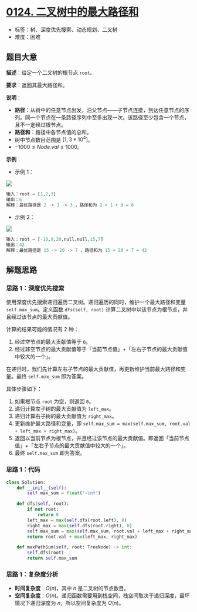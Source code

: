 # [0124. 二叉树中的最大路径和](https://leetcode.cn/problems/binary-tree-maximum-path-sum/)

- 标签：树、深度优先搜索、动态规划、二叉树
- 难度：困难

## 题目大意

**描述**：给定一个二叉树的根节点 `root`。

**要求**：返回其最大路径和。

**说明**：

- **路径**：从树中的任意节点出发，沿父节点——子节点连接，到达任意节点的序列。同一个节点在一条路径序列中至多出现一次。该路径至少包含一个节点，且不一定经过根节点。
- **路径和**：路径中各节点值的总和。
- 树中节点数目范围是 $[1, 3 * 10^4]$。
- $-1000 \le Node.val \le 1000$。

**示例**：

- 示例 1：

![](https://assets.leetcode.com/uploads/2020/10/13/exx1.jpg)

```python
输入：root = [1,2,3]
输出：6
解释：最优路径是 2 -> 1 -> 3 ，路径和为 2 + 1 + 3 = 6
```

- 示例 2：

![](https://assets.leetcode.com/uploads/2020/10/13/exx2.jpg)

```python
输入：root = [-10,9,20,null,null,15,7]
输出：42
解释：最优路径是 15 -> 20 -> 7 ，路径和为 15 + 20 + 7 = 42
```

## 解题思路

### 思路 1：深度优先搜索

使用深度优先搜索递归遍历二叉树。递归遍历的同时，维护一个最大路径和变量 `self.max_sum`。定义函数 `dfs(self, root)` 计算二叉树中以该节点为根节点，并且经过该节点的最大贡献值。

计算的结果可能的情况有 $2$ 种：

1. 经过空节点的最大贡献值等于 `0`。
2. 经过非空节点的最大贡献值等于「当前节点值」+「左右子节点的最大贡献值中较大的一个」。

在递归时，我们先计算左右子节点的最大贡献值，再更新维护当前最大路径和变量。最终 `self.max_sum` 即为答案。

具体步骤如下：

1. 如果根节点 `root` 为空，则返回 `0`。
2. 递归计算左子树的最大贡献值为 `left_max`。
3. 递归计算右子树的最大贡献值为 `right_max`。
4. 更新维护最大路径和变量，即 `self.max_sum = max(self.max_sum, root.val + left_max + right_max)`。
5. 返回以当前节点为根节点，并且经过该节点的最大贡献值。即返回「当前节点值」+「左右子节点的最大贡献值中较大的一个」。
6. 最终 `self.max_sum` 即为答案。

### 思路 1：代码

```python
class Solution:
    def __init__(self):
        self.max_sum = float('-inf')

    def dfs(self, root):
        if not root:
            return 0
        left_max = max(self.dfs(root.left), 0)
        right_max = max(self.dfs(root.right), 0)
        self.max_sum = max(self.max_sum, root.val + left_max + right_max)
        return root.val + max(left_max, right_max)

    def maxPathSum(self, root: TreeNode) -> int:
        self.dfs(root)
        return self.max_sum
```

### 思路 1：复杂度分析

- **时间复杂度**：$O(n)$，其中 $n$ 是二叉树的节点数目。
- **空间复杂度**：$O(n)$。递归函数需要用到栈空间，栈空间取决于递归深度，最坏情况下递归深度为 $n$，所以空间复杂度为 $O(n)$。

